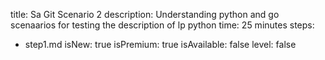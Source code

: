 title: Sa Git Scenario 2
description: Understanding python and go scenaarios for testing the description of lp python
time: 25 minutes
steps:
  - step1.md
isNew: true
isPremium: true
isAvailable: false
level: false
